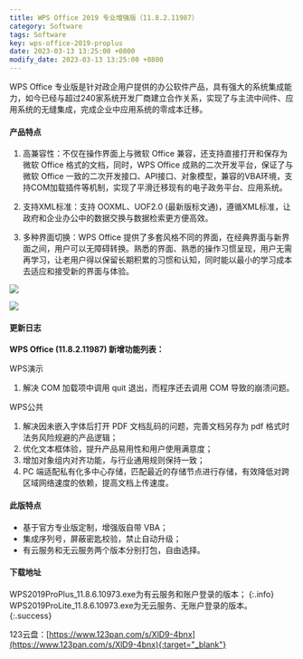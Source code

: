 ```yaml
---
title: WPS Office 2019 专业增强版（11.8.2.11987）
category: Software
tags: Software
key: wps-office-2019-proplus
date: 2023-03-13 13:25:00 +0800
modify_date: 2023-03-13 13:25:00 +0800
---
```


WPS Office 专业版是针对政企用户提供的办公软件产品，具有强大的系统集成能力，如今已经与超过240家系统开发厂商建立合作关系，实现了与主流中间件、应用系统的无缝集成，完成企业中应用系统的零成本迁移。

#### 产品特点

1. 高兼容性：不仅在操作界面上与微软 Office 兼容，还支持直接打开和保存为微软 Office 格式的文档，同时，WPS Office 成熟的二次开发平台，保证了与微软 Office 一致的二次开发接口、API接口、对象模型，兼容的VBA环境，支持COM加载插件等机制，实现了平滑迁移现有的电子政务平台、应用系统。

2. 支持XML标准：支持 OOXML、UOF2.0 (最新版标文通)，遵循XML标准，让政府和企业办公中的数据交换与数据检索更方便高效。

3. 多种界面切换：WPS Office 提供了多套风格不同的界面，在经典界面与新界面之间，用户可以无障碍转换。熟悉的界面、熟悉的操作习惯呈现，用户无需再学习，让老用户得以保留长期积累的习惯和认知，同时能以最小的学习成本去适应和接受新的界面与体验。

<!--more-->

![](https://nanlon.gitee.io/images/2023-03-13_wps-office-2019-pro-01.png)

![](https://nanlon.gitee.io/images/2023-03-13_wps-office-2019-pro-02.png)

#### 更新日志

**WPS Office (11.8.2.11987)  新增功能列表：**

WPS演示
1. 解决 COM 加载项中调用 quit 退出，而程序还去调用 COM 导致的崩溃问题。

WPS公共
1. 解决因未嵌入字体后打开 PDF 文档乱码的问题，完善文档另存为 pdf 格式时法务风险规避的产品逻辑；
2. 优化文本框体验，提升产品易用性和用户使用满意度；
3. 增加对象组内对齐功能，与行业通用规则保持一致；
4. PC 端适配私有化多中心存储，匹配最近的存储节点进行存储，有效降低对跨区域网络速度的依赖，提高文档上传速度。

#### 此版特点

* 基于官方专业版定制，增强版自带 VBA；
* 集成序列号，屏蔽密匙校验，禁止自动升级；
* 有云服务和无云服务两个版本分别打包，自由选择。

#### 下载地址

WPS2019ProPlus_11.8.6.10973.exe为有云服务和账户登录的版本；
{:.info}
WPS2019ProLite_11.8.6.10973.exe为无云服务、无账户登录的版本。
{:.success}

123云盘：[https://www.123pan.com/s/XlD9-4bnx](https://www.123pan.com/s/XlD9-4bnx){:target="_blank"}